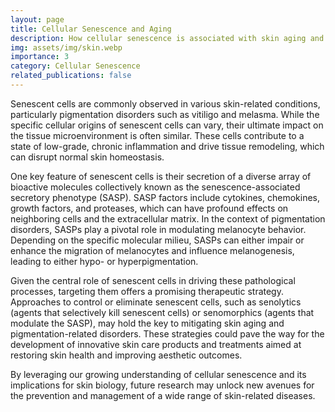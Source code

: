 ```yaml
---
layout: page
title: Cellular Senescence and Aging
description: How cellular senescence is associated with skin aging and pigmentation-related diseases?
img: assets/img/skin.webp
importance: 3
category: Cellular Senescence
related_publications: false
---
```


Senescent cells are commonly observed in various skin-related conditions, particularly pigmentation disorders such as vitiligo and melasma. While the specific cellular origins of senescent cells can vary, their ultimate impact on the tissue microenvironment is often similar. These cells contribute to a state of low-grade, chronic inflammation and drive tissue remodeling, which can disrupt normal skin homeostasis.

One key feature of senescent cells is their secretion of a diverse array of bioactive molecules collectively known as the senescence-associated secretory phenotype (SASP). SASP factors include cytokines, chemokines, growth factors, and proteases, which can have profound effects on neighboring cells and the extracellular matrix. In the context of pigmentation disorders, SASPs play a pivotal role in modulating melanocyte behavior. Depending on the specific molecular milieu, SASPs can either impair or enhance the migration of melanocytes and influence melanogenesis, leading to either hypo- or hyperpigmentation.

Given the central role of senescent cells in driving these pathological processes, targeting them offers a promising therapeutic strategy. Approaches to control or eliminate senescent cells, such as senolytics (agents that selectively kill senescent cells) or senomorphics (agents that modulate the SASP), may hold the key to mitigating skin aging and pigmentation-related disorders. These strategies could pave the way for the development of innovative skin care products and treatments aimed at restoring skin health and improving aesthetic outcomes.

By leveraging our growing understanding of cellular senescence and its implications for skin biology, future research may unlock new avenues for the prevention and management of a wide range of skin-related diseases.